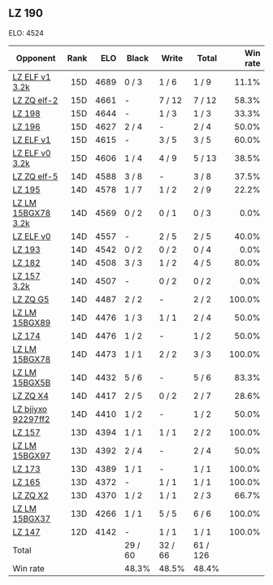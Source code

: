 ## LZ 190 ##

ELO: 4524

Opponent | Rank | ELO | Black | Write | Total | Win rate
---------|-----:|----:|-------|-------|-------|-------:
[LZ ELF v1 3.2k](LZ%20ELF%20v1%203.2k.md) | 15D | 4689 | 0 / 3 | 1 / 6 | 1 / 9 | 11.1%
[LZ ZQ elf-2](LZ%20ZQ%20elf-2.md) | 15D | 4661 | - | 7 / 12 | 7 / 12 | 58.3%
[LZ 198](LZ%20198.md) | 15D | 4644 | - | 1 / 3 | 1 / 3 | 33.3%
[LZ 196](LZ%20196.md) | 15D | 4627 | 2 / 4 | - | 2 / 4 | 50.0%
[LZ ELF v1](LZ%20ELF%20v1.md) | 15D | 4615 | - | 3 / 5 | 3 / 5 | 60.0%
[LZ ELF v0 3.2k](LZ%20ELF%20v0%203.2k.md) | 15D | 4606 | 1 / 4 | 4 / 9 | 5 / 13 | 38.5%
[LZ ZQ elf-5](LZ%20ZQ%20elf-5.md) | 14D | 4588 | 3 / 8 | - | 3 / 8 | 37.5%
[LZ 195](LZ%20195.md) | 14D | 4578 | 1 / 7 | 1 / 2 | 2 / 9 | 22.2%
[LZ LM 15BGX78 3.2k](LZ%20LM%2015BGX78%203.2k.md) | 14D | 4569 | 0 / 2 | 0 / 1 | 0 / 3 | 0.0%
[LZ ELF v0](LZ%20ELF%20v0.md) | 14D | 4557 | - | 2 / 5 | 2 / 5 | 40.0%
[LZ 193](LZ%20193.md) | 14D | 4542 | 0 / 2 | 0 / 2 | 0 / 4 | 0.0%
[LZ 182](LZ%20182.md) | 14D | 4508 | 3 / 3 | 1 / 2 | 4 / 5 | 80.0%
[LZ 157 3.2k](LZ%20157%203.2k.md) | 14D | 4507 | - | 0 / 2 | 0 / 2 | 0.0%
[LZ ZQ G5](LZ%20ZQ%20G5.md) | 14D | 4487 | 2 / 2 | - | 2 / 2 | 100.0%
[LZ LM 15BGX89](LZ%20LM%2015BGX89.md) | 14D | 4476 | 1 / 3 | 1 / 1 | 2 / 4 | 50.0%
[LZ 174](LZ%20174.md) | 14D | 4476 | 1 / 2 | - | 1 / 2 | 50.0%
[LZ LM 15BGX78](LZ%20LM%2015BGX78.md) | 14D | 4473 | 1 / 1 | 2 / 2 | 3 / 3 | 100.0%
[LZ LM 15BGX5B](LZ%20LM%2015BGX5B.md) | 14D | 4432 | 5 / 6 | - | 5 / 6 | 83.3%
[LZ ZQ X4](LZ%20ZQ%20X4.md) | 14D | 4417 | 2 / 5 | 0 / 2 | 2 / 7 | 28.6%
[LZ bjiyxo 92297ff2](LZ%20bjiyxo%2092297ff2.md) | 14D | 4410 | 1 / 2 | - | 1 / 2 | 50.0%
[LZ 157](LZ%20157.md) | 13D | 4394 | 1 / 1 | 1 / 1 | 2 / 2 | 100.0%
[LZ LM 15BGX97](LZ%20LM%2015BGX97.md) | 13D | 4392 | 2 / 4 | - | 2 / 4 | 50.0%
[LZ 173](LZ%20173.md) | 13D | 4389 | 1 / 1 | - | 1 / 1 | 100.0%
[LZ 165](LZ%20165.md) | 13D | 4372 | - | 1 / 1 | 1 / 1 | 100.0%
[LZ ZQ X2](LZ%20ZQ%20X2.md) | 13D | 4370 | 1 / 2 | 1 / 1 | 2 / 3 | 66.7%
[LZ LM 15BGX37](LZ%20LM%2015BGX37.md) | 13D | 4266 | 1 / 1 | 5 / 5 | 6 / 6 | 100.0%
[LZ 147](LZ%20147.md) | 12D | 4142 | - | 1 / 1 | 1 / 1 | 100.0%
Total | | | 29 / 60 | 32 / 66 | 61 / 126 | 
Win rate| | | 48.3% | 48.5% | 48.4% | 
